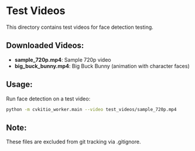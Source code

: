# Test Videos

This directory contains test videos for face detection testing.

## Downloaded Videos:
- **sample_720p.mp4**: Sample 720p video
- **big_buck_bunny.mp4**: Big Buck Bunny (animation with character faces)

## Usage:

Run face detection on a test video:
```bash
python -m cvkitio_worker.main --video test_videos/sample_720p.mp4
```

## Note:
These files are excluded from git tracking via .gitignore.

